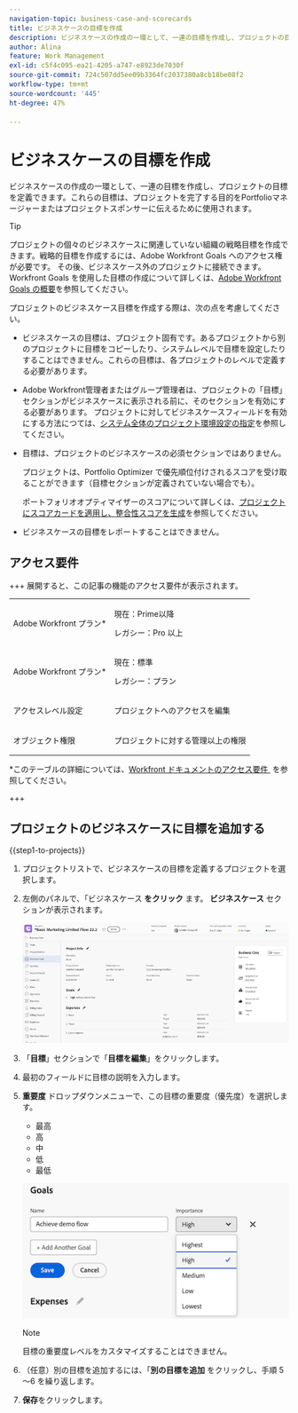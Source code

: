 ```yaml
---
navigation-topic: business-case-and-scorecards
title: ビジネスケースの目標を作成
description: ビジネスケースの作成の一環として、一連の目標を作成し、プロジェクトの目標を定義できます。ビジネスケースの目的は、プロジェクトを完了する目的をポートフォリオマネージャーまたはプロジェクトスポンサーに伝えるために使用されます。
author: Alina
feature: Work Management
exl-id: c5f4c095-ea21-4205-a747-e8923de7030f
source-git-commit: 724c507dd5ee09b3364fc2037380a8cb18be08f2
workflow-type: tm+mt
source-wordcount: '445'
ht-degree: 47%

---
```


# ビジネスケースの目標を作成

<!-- Audited: 6/2025 -->

ビジネスケースの作成の一環として、一連の目標を作成し、プロジェクトの目標を定義できます。これらの目標は、プロジェクトを完了する目的をPortfolioマネージャーまたはプロジェクトスポンサーに伝えるために使用されます。

<!--
<p data-mc-conditions="QuicksilverOrClassic.Draft mode">(NOTE: below snippet: NWE only, not classic)</p>
-->

>[!TIP]
>
>プロジェクトの個々のビジネスケースに関連していない組織の戦略目標を作成できます。戦略的目標を作成するには、Adobe Workfront Goals へのアクセス権が必要です。 その後、ビジネスケース外のプロジェクトに接続できます。Workfront Goals を使用した目標の作成について詳しくは、[Adobe Workfront Goals の概要](../../../workfront-goals/goal-management/wf-goals-overview.md)を参照してください。

プロジェクトのビジネスケース目標を作成する際は、次の点を考慮してください。

* ビジネスケースの目標は、プロジェクト固有です。あるプロジェクトから別のプロジェクトに目標をコピーしたり、システムレベルで目標を設定したりすることはできません。これらの目標は、各プロジェクトのレベルで定義する必要があります。
* Adobe Workfront管理者またはグループ管理者は、プロジェクトの「目標」セクションがビジネスケースに表示される前に、そのセクションを有効にする必要があります。 プロジェクトに対してビジネスケースフィールドを有効にする方法につては、[システム全体のプロジェクト環境設定の指定](../../../administration-and-setup/set-up-workfront/configure-system-defaults/set-project-preferences.md)を参照してください。

* 目標は、プロジェクトのビジネスケースの必須セクションではありません。

  プロジェクトは、Portfolio Optimizer で優先順位付けされるスコアを受け取ることができます（目標セクションが定義されていない場合でも）。

  ポートフォリオオプティマイザーのスコアについて詳しくは、[プロジェクトにスコアカードを適用し、整合性スコアを生成](../../../manage-work/projects/define-a-business-case/apply-scorecard-to-project-to-generate-alignment-score.md)を参照してください。

* ビジネスケースの目標をレポートすることはできません。

## アクセス要件

+++ 展開すると、この記事の機能のアクセス要件が表示されます。

<table style="table-layout:auto"> 
 <col> 
 </col> 
 <col> 
 </col> 
 <tbody> 
  <tr> 
   <td role="rowheader"><p>Adobe Workfront プラン*</p></td> 
   <td> <p>現在：Prime以降</p>
   <p>レガシー：Pro 以上</p>  </td> 
  </tr> 
  <tr> 
   <td role="rowheader"><p>Adobe Workfront プラン*</p></td>
   <td> 
   <p>現在：標準</p> 
   <p>レガシー：プラン </p> 
   </td> 
  </tr> 
  <tr> 
   <td role="rowheader">アクセスレベル設定</td> 
   <td> <p>プロジェクトへのアクセスを編集</p> </td> 
  </tr> 
  <tr> 
   <td role="rowheader"><p>オブジェクト権限</p></td> 
   <td> <p>プロジェクトに対する管理以上の権限</p> </td> 
  </tr> 
 </tbody> 
</table>

*このテーブルの詳細については、[Workfront ドキュメントのアクセス要件 &#x200B;](/help/quicksilver/administration-and-setup/add-users/access-levels-and-object-permissions/access-level-requirements-in-documentation.md) を参照してください。

+++

## プロジェクトのビジネスケースに目標を追加する

{{step1-to-projects}}

1. プロジェクトリストで、ビジネスケースの目標を定義するプロジェクトを選択します。

1. 左側のパネルで、「ビジネスケース **をクリック** ます。 **ビジネスケース** セクションが表示されます。

   ![&#x200B; ビジネスケース情報 &#x200B;](assets/business-case-info.png)

1. 「**目標**」セクションで「**目標を編集**」をクリックします。

1. 最初のフィールドに目標の説明を入力します。

1. **重要度** ドロップダウンメニューで、この目標の重要度（優先度）を選択します。

   * 最高
   * 高
   * 中
   * 低
   * 最低

   ![&#x200B; 重要度 &#x200B;](assets/goals-section.png)

   >[!NOTE]
   >
   >目標の重要度レベルをカスタマイズすることはできません。

1. （任意）別の目標を追加するには、「**別の目標を追加** をクリックし、手順 5～6 を繰り返します。

1. **保存**&#x200B;をクリックします。
